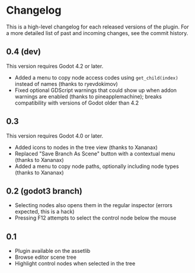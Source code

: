 Changelog
============

This is a high-level changelog for each released versions of the plugin.
For a more detailed list of past and incoming changes, see the commit history.


0.4 (dev)
------------

This version requires Godot 4.2 or later.

- Added a menu to copy node access codes using `get_child(index)` instead of names (thanks to ryevdokimov)
- Fixed optional GDScript warnings that could show up when addon warnings are enabled (thanks to pineapplemachine); breaks compatibility with versions of Godot older than 4.2


0.3
----

This version requires Godot 4.0 or later.

- Added icons to nodes in the tree view (thanks to Xananax)
- Replaced "Save Branch As Scene" button with a contextual menu (thanks to Xananax)
- Added a menu to copy node paths, optionally including node types (thanks to Xananax)


0.2 (godot3 branch)
----------------------

- Selecting nodes also opens them in the regular inspector (errors expected, this is a hack)
- Pressing F12 attempts to select the control node below the mouse


0.1
----

- Plugin available on the assetlib
- Browse editor scene tree
- Highlight control nodes when selected in the tree

